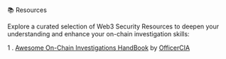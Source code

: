 📚 Resources 

Explore a curated selection of Web3 Security Resources to deepen your understanding and enhance your on-chain investigation skills:


1 . [Awesome On-Chain Investigations HandBook](https://github.com/D4rk0sGitHub/On-Chain-Investigations-Tools-List) by [OfficerCIA](https://github.com/OffcierCia)
